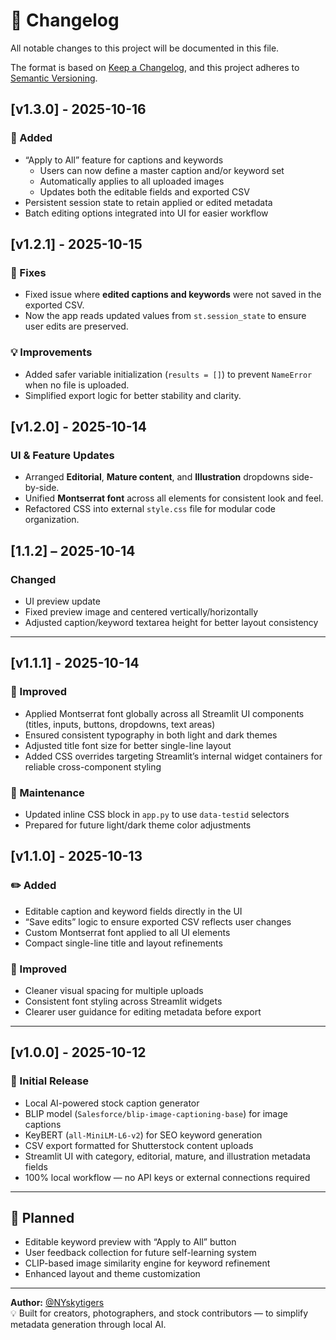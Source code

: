 # 📜 Changelog
All notable changes to this project will be documented in this file.

The format is based on [Keep a Changelog](https://keepachangelog.com/en/1.1.0/),
and this project adheres to [Semantic Versioning](https://semver.org/spec/v2.0.0.html).

## [v1.3.0] - 2025-10-16
### 🧩 Added
- “Apply to All” feature for captions and keywords
  - Users can now define a master caption and/or keyword set
  - Automatically applies to all uploaded images
  - Updates both the editable fields and exported CSV
- Persistent session state to retain applied or edited metadata
- Batch editing options integrated into UI for easier workflow

## [v1.2.1] - 2025-10-15
### 🐞 Fixes
- Fixed issue where **edited captions and keywords** were not saved in the exported CSV.  
- Now the app reads updated values from `st.session_state` to ensure user edits are preserved.  

### 💡 Improvements
- Added safer variable initialization (`results = []`) to prevent `NameError` when no file is uploaded.  
- Simplified export logic for better stability and clarity.  

## [v1.2.0] - 2025-10-14
### UI & Feature Updates
- Arranged **Editorial**, **Mature content**, and **Illustration** dropdowns side-by-side.
- Unified **Montserrat font** across all elements for consistent look and feel.
- Refactored CSS into external `style.css` file for modular code organization.

## [1.1.2] – 2025-10-14
### Changed
- UI preview update
- Fixed preview image and centered vertically/horizontally
- Adjusted caption/keyword textarea height for better layout consistency

---
## [v1.1.1] - 2025-10-14
### 🎨 Improved
- Applied Montserrat font globally across all Streamlit UI components (titles, inputs, buttons, dropdowns, text areas)
- Ensured consistent typography in both light and dark themes
- Adjusted title font size for better single-line layout
- Added CSS overrides targeting Streamlit’s internal widget containers for reliable cross-component styling

### 🧱 Maintenance
- Updated inline CSS block in `app.py` to use `data-testid` selectors
- Prepared for future light/dark theme color adjustments

## [v1.1.0] - 2025-10-13
### ✏️ Added
- Editable caption and keyword fields directly in the UI
- “Save edits” logic to ensure exported CSV reflects user changes
- Custom Montserrat font applied to all UI elements
- Compact single-line title and layout refinements

### 🎨 Improved
- Cleaner visual spacing for multiple uploads
- Consistent font styling across Streamlit widgets
- Clearer user guidance for editing metadata before export

---

## [v1.0.0] - 2025-10-12
### 🚀 Initial Release
- Local AI-powered stock caption generator
- BLIP model (`Salesforce/blip-image-captioning-base`) for image captions
- KeyBERT (`all-MiniLM-L6-v2`) for SEO keyword generation
- CSV export formatted for Shutterstock content uploads
- Streamlit UI with category, editorial, mature, and illustration metadata fields
- 100% local workflow — no API keys or external connections required

---

## 🧩 Planned
- Editable keyword preview with “Apply to All” button
- User feedback collection for future self-learning system
- CLIP-based image similarity engine for keyword refinement
- Enhanced layout and theme customization

---

**Author:** [@NYskytigers](https://github.com/nyskytigers)  
💡 Built for creators, photographers, and stock contributors — to simplify metadata generation through local AI.

